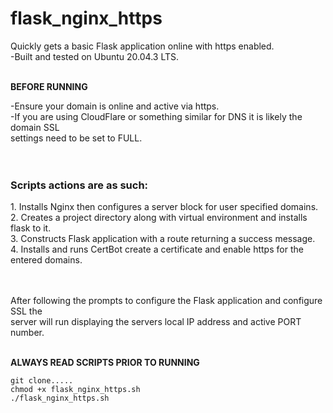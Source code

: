 # flask_nginx_https
Quickly gets a basic Flask application online with https enabled.<br>
-Built and tested on Ubuntu 20.04.3 LTS. <br><br>

**BEFORE RUNNING**<br>

-Ensure your domain is online and active via https.<br>
-If you are using CloudFlare or something similar for DNS it is likely the domain SSL<br>settings need to be set to FULL.<br><br><br>


<h3>Scripts actions are as such:</h3>
1. Installs Nginx then configures a server block for user specified domains.<br>
2. Creates a project directory along with virtual environment and installs flask to it.<br>
3. Constructs Flask application with a route returning a success message.<br>
4. Installs and runs CertBot create a certificate and enable https for the entered domains. <br><br><br>


After following the prompts to configure the Flask application and configure SSL the<br>server will run displaying the servers local IP address and active PORT number.<br><br>

**ALWAYS READ SCRIPTS PRIOR TO RUNNING**<br>
```
git clone.....
chmod +x flask_nginx_https.sh
./flask_nginx_https.sh
```
